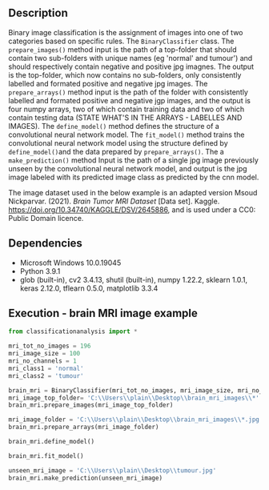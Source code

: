 ## Description 
Binary image classification is the assignment of images into one of two categories based on specific rules. The `BinaryClassifier` class. The `prepare_images()` method input is the path of a top-folder that should contain two sub-folders with unique names (eg 'normal' and tumour') and should respectively contain negative and positive jpg imagnes. The output is the top-folder, which now contains no sub-folders, only consistently labelled and formated positive and negative jpg images. The `prepare_arrays()` method input is the path of the folder with consistently labelled and formated positive and negative jgp images, and the output is four numpy arrays, two of which contain training data and two of which contain testing data (STATE WHAT'S IN THE ARRAYS - LABELLES AND IMAGES). The `define_model()` method defines the structure of a convolutional neural network model. The `fit_model()` method trains the convolutional neural network model using the structure defined by `define_model()`and the data prepared by `prepare_arrays()`. The a `make_prediction()` method Input is the path of a single jpg image previously unseen by the convolutional neural network model, and output is the jpg image labeled with its predicted image class as predicted by the cnn model.

The image dataset used in the below example is an adapted version Msoud Nickparvar. (2021). <i>Brain Tumor MRI Dataset</i> [Data set]. Kaggle. https://doi.org/10.34740/KAGGLE/DSV/2645886, and is used under a CC0: Public Domain licence.

## Dependencies  
* Microsoft Windows 10.0.19045
* Python 3.9.1
* glob (built-in), cv2 3.4.13, shutil (built-in), numpy 1.22.2, sklearn 1.0.1, keras 2.12.0, tflearn 0.5.0, matplotlib 3.3.4   

## Execution - brain MRI image example
```python
from classificationanalysis import *

mri_tot_no_images = 196
mri_image_size = 100
mri_no_channels = 1
mri_class1 = 'normal'
mri_class2 = 'tumour'

brain_mri = BinaryClassifier(mri_tot_no_images, mri_image_size, mri_no_channels, mri_class1, mri_class2)
mri_image_top_folder= 'C:\\Users\\plain\\Desktop\\brain_mri_images\\*'
brain_mri.prepare_images(mri_image_top_folder)

mri_image_folder = 'C:\\Users\\plain\\Desktop\\brain_mri_images\\*.jpg'
brain_mri.prepare_arrays(mri_image_folder)

brain_mri.define_model()

brain_mri.fit_model()

unseen_mri_image = 'C:\\Users\\plain\\Desktop\\tumour.jpg'
brain_mri.make_prediction(unseen_mri_image)
```

